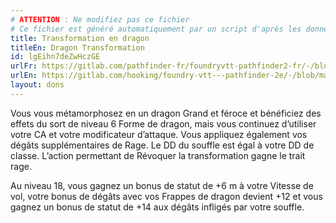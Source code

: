 ```yaml
---
# ATTENTION : Ne modifiez pas ce fichier
# Ce fichier est généré automatiquement par un script d'après les données du module Foundry VTT officiel et de sa traduction
title: Transformation en dragon
titleEn: Dragon Transformation
id: lgEihn7deZwHczGE
urlFr: https://gitlab.com/pathfinder-fr/foundryvtt-pathfinder2-fr/-/blob/master/data/feats/lgEihn7deZwHczGE.htm
urlEn: https://gitlab.com/hooking/foundry-vtt---pathfinder-2e/-/blob/master/packs/data/feats.db/dragon-transformation.json
layout: dons
---
```

Vous vous métamorphosez en un dragon Grand et féroce et bénéficiez des effets du sort de niveau 6 Forme de dragon, mais vous continuez d’utiliser votre CA et votre modificateur d’attaque. Vous appliquez également vos dégâts supplémentaires de Rage. Le DD du souffle est égal à votre DD de classe. L’action permettant de Révoquer la transformation gagne le trait rage.

Au niveau 18, vous gagnez un bonus de statut de +6 m à votre Vitesse de vol, votre bonus de dégâts avec vos Frappes de dragon devient +12 et vous gagnez un bonus de statut de +14 aux dégâts infligés par votre souffle.
